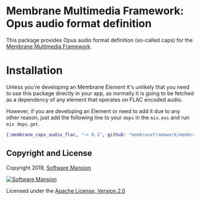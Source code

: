# Membrane Multimedia Framework: Opus audio format definition

This package provides Opus audio format definition (so-called caps) for the
[Membrane Multimedia Framework](https://membraneframework.org).

# Installation

Unless you're developing an Membrane Element it's unlikely that you need to
use this package directly in your app, as normally it is going to be fetched as
a dependency of any element that operates on FLAC encoded audio.

However, if you are developing an Element or need to add it due to any other
reason, just add the following line to your `deps` in the `mix.exs` and run
`mix deps.get`.

```elixir
{:membrane_caps_audio_flac, "~> 0.1", github: "membraneframework/membrane-caps-audio-opus"}
```

## Copyright and License

Copyright 2019, [Software Mansion](https://swmansion.com/?utm_source=git&utm_medium=readme&utm_campaign=membrane-caps-audio-opus)

[![Software Mansion](https://membraneframework.github.io/static/logo/swm_logo_readme.png)](https://swmansion.com/?utm_source=git&utm_medium=readme&utm_campaign=membrane-caps-audio-opus)

Licensed under the [Apache License, Version 2.0](LICENSE)
